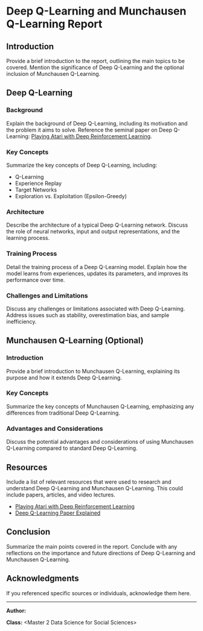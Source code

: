 # Deep Q-Learning and Munchausen Q-Learning Report

## Introduction

Provide a brief introduction to the report, outlining the main topics to be covered. Mention the significance of Deep Q-Learning and the optional inclusion of Munchausen Q-Learning.

## Deep Q-Learning

### Background

Explain the background of Deep Q-Learning, including its motivation and the problem it aims to solve. Reference the seminal paper on Deep Q-Learning: [Playing Atari with Deep Reinforcement Learning](https://arxiv.org/abs/1312.5602).

### Key Concepts

Summarize the key concepts of Deep Q-Learning, including:

- Q-Learning
- Experience Replay
- Target Networks
- Exploration vs. Exploitation (Epsilon-Greedy)

### Architecture

Describe the architecture of a typical Deep Q-Learning network. Discuss the role of neural networks, input and output representations, and the learning process.

### Training Process

Detail the training process of a Deep Q-Learning model. Explain how the model learns from experiences, updates its parameters, and improves its performance over time.

### Challenges and Limitations

Discuss any challenges or limitations associated with Deep Q-Learning. Address issues such as stability, overestimation bias, and sample inefficiency.

## Munchausen Q-Learning (Optional)

### Introduction

Provide a brief introduction to Munchausen Q-Learning, explaining its purpose and how it extends Deep Q-Learning.

### Key Concepts

Summarize the key concepts of Munchausen Q-Learning, emphasizing any differences from traditional Deep Q-Learning.

### Advantages and Considerations

Discuss the potential advantages and considerations of using Munchausen Q-Learning compared to standard Deep Q-Learning.

## Resources

Include a list of relevant resources that were used to research and understand Deep Q-Learning and Munchausen Q-Learning. This could include papers, articles, and video lectures.

- [Playing Atari with Deep Reinforcement Learning](https://arxiv.org/abs/1312.5602)
- [Deep Q-Learning Paper Explained](https://www.youtube.com/watch?v=nOBm4aYEYR4&ab_channel=YannicKilcher)

## Conclusion

Summarize the main points covered in the report. Conclude with any reflections on the importance and future directions of Deep Q-Learning and Munchausen Q-Learning.

## Acknowledgments

If you referenced specific sources or individuals, acknowledge them here.

---

**Author:**
<Basile Pochet>

**Class:**
<Master 2 Data Science for Social Sciences>

